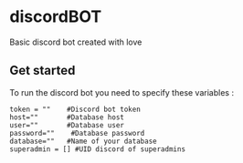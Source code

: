 # discordBOT
Basic discord bot created with love



## Get started

To run the discord bot you need to specify these variables :

```
token = ""    #Discord bot token
host=""       #Database host
user=""       #Database user
password=""    #Database password
database=""   #Name of your database
superadmin = [] #UID discord of superadmins
```
